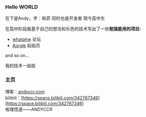 ### Hello WORLD
在下是Andy，字：和弈 
同时也是开发者
現今高中生

在高中阶段我基于自己的想法和乐色的技术写出了一些**勉强能用的项目:**  
* [whatahw](http://www.whatahw.com/) 论坛 
* [Aorgle](http://aorgle.com/) 起始页

and so on...

我的技术一般般  

### 主页
博客：[andyccr.com](http://www.andyccr.com)  
bilibili：[https://space.bilibili.com/342767346](https://space.bilibili.com/342767346)  
格理悟道——ANDYCCR
